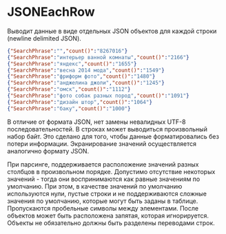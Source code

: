 <a name="jsoneachrow"></a>

# JSONEachRow

Выводит данные в виде отдельных JSON объектов для каждой строки (newline delimited JSON).

```json
{"SearchPhrase":"","count()":"8267016"}
{"SearchPhrase":"интерьер ванной комнаты","count()":"2166"}
{"SearchPhrase":"яндекс","count()":"1655"}
{"SearchPhrase":"весна 2014 мода","count()":"1549"}
{"SearchPhrase":"фриформ фото","count()":"1480"}
{"SearchPhrase":"анджелина джоли","count()":"1245"}
{"SearchPhrase":"омск","count()":"1112"}
{"SearchPhrase":"фото собак разных пород","count()":"1091"}
{"SearchPhrase":"дизайн штор","count()":"1064"}
{"SearchPhrase":"баку","count()":"1000"}
```

В отличие от формата JSON, нет замены невалидных UTF-8 последовательностей. В строках может выводиться произвольный набор байт. Это сделано для того, чтобы данные форматировались без потери информации. Экранирование значений осуществляется аналогично формату JSON.

При парсинге, поддерживается расположение значений разных столбцов в произвольном порядке. Допустимо отсутствие некоторых значений - тогда они воспринимаются как равные значениям по умолчанию. При этом, в качестве значений по умолчанию используются нули, пустые строки и не поддерживаются сложные значения по умолчанию, которые могут быть заданы в таблице. Пропускаются пробельные символы между элементами. После объектов может быть расположена запятая, которая игнорируется. Объекты не обязательно должны быть разделены переводами строк.
